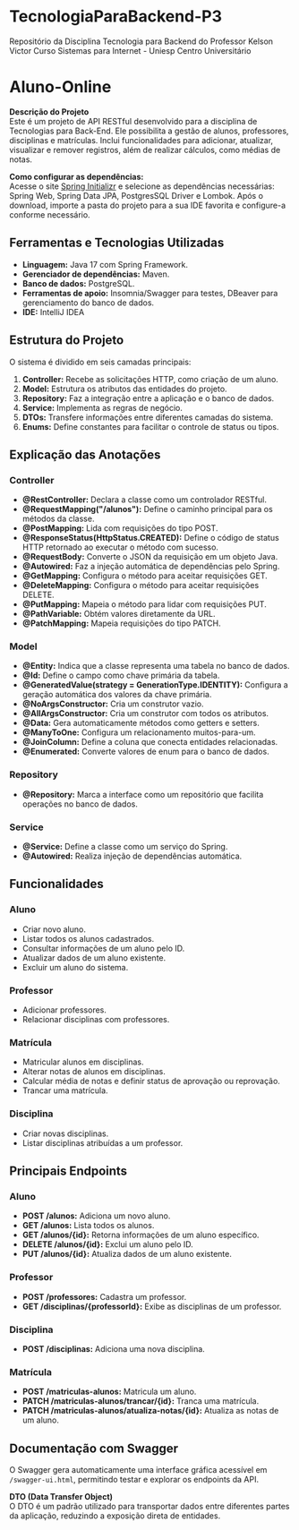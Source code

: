 # TecnologiaParaBackend-P3
Repositório da Disciplina Tecnologia para Backend do Professor Kelson Victor
Curso Sistemas para Internet - Uniesp Centro Universitário

# Aluno-Online  

**Descrição do Projeto**  
Este é um projeto de API RESTful desenvolvido para a disciplina de Tecnologias para Back-End. Ele possibilita a gestão de alunos, professores, disciplinas e matrículas. Inclui funcionalidades para adicionar, atualizar, visualizar e remover registros, além de realizar cálculos, como médias de notas.  

**Como configurar as dependências:**  
Acesse o site [Spring Initializr](https://start.spring.io) e selecione as dependências necessárias: Spring Web, Spring Data JPA, PostgresSQL Driver e Lombok. Após o download, importe a pasta do projeto para a sua IDE favorita e configure-a conforme necessário.  

## Ferramentas e Tecnologias Utilizadas  
- **Linguagem:** Java 17 com Spring Framework.  
- **Gerenciador de dependências:** Maven.  
- **Banco de dados:** PostgreSQL.  
- **Ferramentas de apoio:** Insomnia/Swagger para testes, DBeaver para gerenciamento do banco de dados.  
- **IDE:** IntelliJ IDEA  

## Estrutura do Projeto  

O sistema é dividido em seis camadas principais:  
1. **Controller:** Recebe as solicitações HTTP, como criação de um aluno.  
2. **Model:** Estrutura os atributos das entidades do projeto.  
3. **Repository:** Faz a integração entre a aplicação e o banco de dados.  
4. **Service:** Implementa as regras de negócio.  
5. **DTOs:** Transfere informações entre diferentes camadas do sistema.  
6. **Enums:** Define constantes para facilitar o controle de status ou tipos.  

## Explicação das Anotações  

### Controller  
- **@RestController:** Declara a classe como um controlador RESTful.  
- **@RequestMapping("/alunos"):** Define o caminho principal para os métodos da classe.  
- **@PostMapping:** Lida com requisições do tipo POST.  
- **@ResponseStatus(HttpStatus.CREATED):** Define o código de status HTTP retornado ao executar o método com sucesso.  
- **@RequestBody:** Converte o JSON da requisição em um objeto Java.  
- **@Autowired:** Faz a injeção automática de dependências pelo Spring.  
- **@GetMapping:** Configura o método para aceitar requisições GET.  
- **@DeleteMapping:** Configura o método para aceitar requisições DELETE.  
- **@PutMapping:** Mapeia o método para lidar com requisições PUT.  
- **@PathVariable:** Obtém valores diretamente da URL.  
- **@PatchMapping:** Mapeia requisições do tipo PATCH.  

### Model  
- **@Entity:** Indica que a classe representa uma tabela no banco de dados.  
- **@Id:** Define o campo como chave primária da tabela.  
- **@GeneratedValue(strategy = GenerationType.IDENTITY):** Configura a geração automática dos valores da chave primária.  
- **@NoArgsConstructor:** Cria um construtor vazio.  
- **@AllArgsConstructor:** Cria um construtor com todos os atributos.  
- **@Data:** Gera automaticamente métodos como getters e setters.  
- **@ManyToOne:** Configura um relacionamento muitos-para-um.  
- **@JoinColumn:** Define a coluna que conecta entidades relacionadas.  
- **@Enumerated:** Converte valores de enum para o banco de dados.  

### Repository  
- **@Repository:** Marca a interface como um repositório que facilita operações no banco de dados.  

### Service  
- **@Service:** Define a classe como um serviço do Spring.  
- **@Autowired:** Realiza injeção de dependências automática.  

## Funcionalidades  

### Aluno  
- Criar novo aluno.  
- Listar todos os alunos cadastrados.  
- Consultar informações de um aluno pelo ID.  
- Atualizar dados de um aluno existente.  
- Excluir um aluno do sistema.  

### Professor  
- Adicionar professores.  
- Relacionar disciplinas com professores.  

### Matrícula  
- Matricular alunos em disciplinas.  
- Alterar notas de alunos em disciplinas.  
- Calcular média de notas e definir status de aprovação ou reprovação.  
- Trancar uma matrícula.  

### Disciplina  
- Criar novas disciplinas.  
- Listar disciplinas atribuídas a um professor.  

## Principais Endpoints  

### Aluno  
- **POST /alunos:** Adiciona um novo aluno.  
- **GET /alunos:** Lista todos os alunos.  
- **GET /alunos/{id}:** Retorna informações de um aluno específico.  
- **DELETE /alunos/{id}:** Exclui um aluno pelo ID.  
- **PUT /alunos/{id}:** Atualiza dados de um aluno existente.  

### Professor  
- **POST /professores:** Cadastra um professor.  
- **GET /disciplinas/{professorId}:** Exibe as disciplinas de um professor.  

### Disciplina  
- **POST /disciplinas:** Adiciona uma nova disciplina.  

### Matrícula  
- **POST /matriculas-alunos:** Matricula um aluno.  
- **PATCH /matriculas-alunos/trancar/{id}:** Tranca uma matrícula.  
- **PATCH /matriculas-alunos/atualiza-notas/{id}:** Atualiza as notas de um aluno.  

## Documentação com Swagger  
O Swagger gera automaticamente uma interface gráfica acessível em `/swagger-ui.html`, permitindo testar e explorar os endpoints da API.  

**DTO (Data Transfer Object)**  
O DTO é um padrão utilizado para transportar dados entre diferentes partes da aplicação, reduzindo a exposição direta de entidades.  

